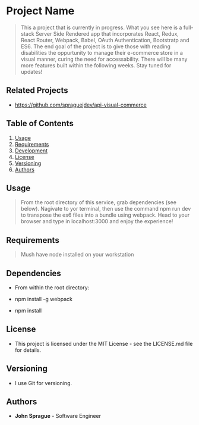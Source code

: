 # Project Name

> This a project that is currently in progress. What you see here is a full-stack Server Side Rendered app that incorporates React, Redux, React Router, Webpack, Babel, OAuth Authentication, Bootstratp and ES6.
> The end goal of the project is to give those with reading disabilities the oppurtunity to manage their e-commerce store in a visual manner, curing the need for accessability.
> There will be many more features built within the following weeks.
> Stay tuned for updates!

## Related Projects

- https://github.com/spraguejdev/api-visual-commerce

## Table of Contents

1. [Usage](#Usage)
2. [Requirements](#requirements)
3. [Development](#dependencies)
4. [License](#license)
5. [Versioning](#versioning)
6. [Authors](#authors)

## Usage

> From the root directory of this service, grab dependencies (see below). Nagivate to yor terminal, then use the command npm run dev to transpose the es6 files into a bundle using webpack. Head to your browser and type in localhost:3000 and enjoy the experience!

## Requirements

> Mush have node installed on your workstation

## Dependencies

- From within the root directory:

- npm install -g webpack
- npm install

## License
- This project is licensed under the MIT License - see the LICENSE.md file for details.

## Versioning
- I use Git for versioning.

## Authors
- **John Sprague** - Software Engineer


